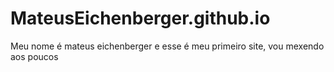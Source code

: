 # MateusEichenberger.github.io
Meu nome é mateus eichenberger e esse é meu primeiro site, vou mexendo aos poucos
